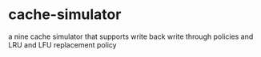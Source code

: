 # cache-simulator
a nine cache simulator that supports write back write through policies and LRU and LFU replacement policy
